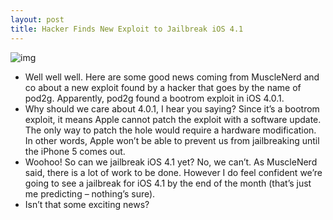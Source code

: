 ```yaml
---
layout: post
title: Hacker Finds New Exploit to Jailbreak iOS 4.1
---
```

![img](http://media.idownloadblog.com/wp-content/uploads/2010/09/MuscleNerd-on-4.0.1-Exploit.png)
* Well well well. Here are some good news coming from MuscleNerd and co about a new exploit found by a hacker that goes by the name of pod2g. Apparently, pod2g found a bootrom exploit in iOS 4.0.1.
* Why should we care about 4.0.1, I hear you saying? Since it’s a bootrom exploit, it means Apple cannot patch the exploit with a software update. The only way to patch the hole would require a hardware modification. In other words, Apple won’t be able to prevent us from jailbreaking until the iPhone 5 comes out.
* Woohoo! So can we jailbreak iOS 4.1 yet? No, we can’t. As MuscleNerd said, there is a lot of work to be done. However I do feel confident we’re going to see a jailbreak for iOS 4.1 by the end of the month (that’s just me predicting – nothing’s sure).
* Isn’t that some exciting news?

